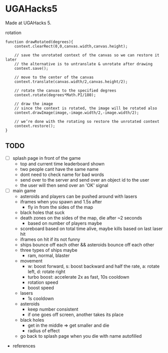 # UGAHacks5
Made at UGAHacks 5.


rotation
```
function drawRotated(degrees){
    context.clearRect(0,0,canvas.width,canvas.height);

    // save the unrotated context of the canvas so we can restore it later
    // the alternative is to untranslate & unrotate after drawing
    context.save();

    // move to the center of the canvas
    context.translate(canvas.width/2,canvas.height/2);

    // rotate the canvas to the specified degrees
    context.rotate(degrees*Math.PI/180);

    // draw the image
    // since the context is rotated, the image will be rotated also
    context.drawImage(image,-image.width/2,-image.width/2);

    // we’re done with the rotating so restore the unrotated context
    context.restore();
}

```

## TODO
- [ ] splash page in front of the game
    - top and current time leaderboard shown
    - two people cant have the same name
    - dont need to check name for bad words
    - send over to the server and send over an object id to the user
    - the user will then send over an 'OK' signal
- [ ] main game
    - asteroids and players can be pushed around with lasers
    - iframes when you spawn and 1.5s after
        - fly in from the sides of the map
    - black holes that suck
    - death zones on the sides of the map, die after ~2 seconds
        - based on number of players maybe
    - scoreboard based on total time alive, maybe kills based on last laser hit
    - iframes on hit if its not funny
    - ships bounce off each other && asteroids bounce off each other
    - three types of ships maybe
        - ram, normal, blaster
    - movement
        - w: boost forward, s: boost backward and half the rate, a: rotate left, d: rotate right
        - turbo boost: accelerate 2x as fast, 10s cooldown
        - rotation speed
        - boost speed
    - lasers
        - 1s cooldown
    - asteroids
        - keep number consistent
        - if one goes off screen, another takes its place
    - black holes
        - get in the middle => get smaller and die
        - radius of effect
    - go back to splash page when you die with name autofilled
- references